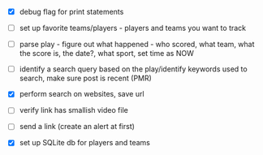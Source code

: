  - [x] debug flag for print statements
		
 - [ ] set up favorite teams/players - players and teams you want to track

 - [ ] parse play - figure out what happened - who scored, what team, what the score is, the date?, what sport, 		set time as NOW
	
 - [ ] identify a search query based on the play/identify keywords used to search, make sure post is recent 		(PMR)

 - [x] perform search on websites, save url 

 - [ ] verify link has smallish video file

 - [ ] send a link (create an alert at first)

 - [x] set up SQLite db for players and teams

